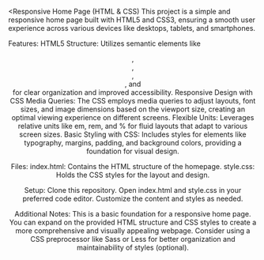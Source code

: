 <Responsive Home Page (HTML & CSS)
This project is a simple and responsive home page built with HTML5 and CSS3, ensuring a smooth user experience across various devices like desktops, tablets, and smartphones.

Features:
HTML5 Structure: Utilizes semantic elements like <header>, <nav>, <main>, <section>, and <footer> for clear organization and improved accessibility.
Responsive Design with CSS Media Queries: The CSS employs media queries to adjust layouts, font sizes, and image dimensions based on the viewport size, creating an optimal viewing experience on different screens.
Flexible Units: Leverages relative units like em, rem, and % for fluid layouts that adapt to various screen sizes.
Basic Styling with CSS: Includes styles for elements like typography, margins, padding, and background colors, providing a foundation for visual design.

Files:
index.html: Contains the HTML structure of the homepage.
style.css: Holds the CSS styles for the layout and design.

Setup:
Clone this repository.
Open index.html and style.css in your preferred code editor.
Customize the content and styles as needed.

Additional Notes:
This is a basic foundation for a responsive home page. You can expand on the provided HTML structure and CSS styles to create a more comprehensive and visually appealing webpage.
Consider using a CSS preprocessor like Sass or Less for better organization and maintainability of styles (optional).
